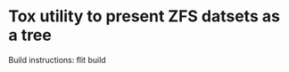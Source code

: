 Tox utility to present ZFS datsets as a tree
============================================

Build instructions: flit build